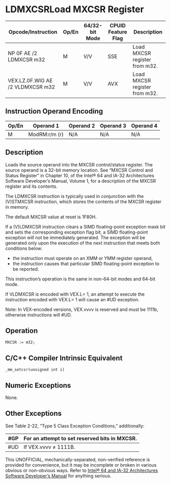 # LDMXCSR**Load MXCSR Register**

| Opcode/Instruction               | Op/En | 64/32-bit Mode | CPUID Feature Flag | Description                   |
| -------------------------------- | ----- | -------------- | ------------------ | ----------------------------- |
| NP 0F AE /2 LDMXCSR m32          | M     | V/V            | SSE                | Load MXCSR register from m32. |
| VEX.LZ.0F.WIG AE /2 VLDMXCSR m32 | M     | V/V            | AVX                | Load MXCSR register from m32. |

## Instruction Operand Encoding

| Op/En | Operand 1     | Operand 2 | Operand 3 | Operand 4 |
| ----- | ------------- | --------- | --------- | --------- |
| M     | ModRM:r/m (r) | N/A       | N/A       | N/A       |

## Description

Loads the source operand into the MXCSR control/status register. The source operand is a 32-bit memory location. See “MXCSR Control and Status Register” in Chapter 10, of the Intel® 64 and IA-32 Architectures Software Developer’s Manual, Volume 1, for a description of the MXCSR register and its contents.

The LDMXCSR instruction is typically used in conjunction with the (V)STMXCSR instruction, which stores the contents of the MXCSR register in memory.

The default MXCSR value at reset is 1F80H.

If a (V)LDMXCSR instruction clears a SIMD floating-point exception mask bit and sets the corresponding exception flag bit, a SIMD floating-point exception will not be immediately generated. The exception will be generated only upon the execution of the next instruction that meets both conditions below:

- the instruction must operate on an XMM or YMM register operand,
- the instruction causes that particular SIMD floating-point exception to be reported.

This instruction’s operation is the same in non-64-bit modes and 64-bit mode.

If VLDMXCSR is encoded with VEX.L= 1, an attempt to execute the instruction encoded with VEX.L= 1 will cause an #​​​UD exception.

Note: In VEX-encoded versions, VEX.vvvv is reserved and must be 1111b, otherwise instructions will #​​​UD.

## Operation

```
MXCSR := m32;

```

## C/C++ Compiler Intrinsic Equivalent

```
_mm_setcsr(unsigned int i)

```

## Numeric Exceptions

None.

## Other Exceptions

See Table 2-22, “Type 5 Class Exception Conditions,” additionally:

| \#​​​​GP | For an attempt to set reserved bits in MXCSR. |
| -------- | --------------------------------------------- |
| #​​​UD   | If VEX.vvvv ≠ 1111B.                          |

This UNOFFICIAL, mechanically-separated, non-verified reference is provided for convenience, but it may be
incomplete or broken in various obvious or non-obvious
ways. Refer to [Intel® 64 and IA-32 Architectures Software Developer’s Manual](https://software.intel.com/en-us/download/intel-64-and-ia-32-architectures-sdm-combined-volumes-1-2a-2b-2c-2d-3a-3b-3c-3d-and-4) for anything serious.
